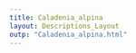 ```yaml
---
title: Caladenia_alpina
layout: Descriptions_Layout 
outp: "Caladenia_alpina.html"
---
```



